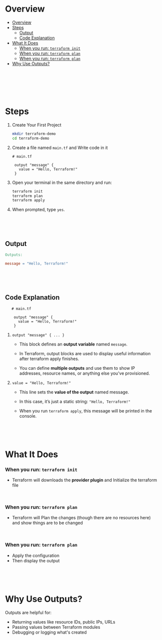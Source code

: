 # Overview

- [Overview](#overview)
- [Steps](#steps)
  - [Output](#output)
  - [Code Explanation](#code-explanation)
- [What It Does](#what-it-does)
  - [When you run: `terraform init`](#when-you-run-terraform-init)
  - [When you run: `terraform plan`](#when-you-run-terraform-plan)
  - [When you run: `terraform plan`](#when-you-run-terraform-plan-1)
- [Why Use Outputs?](#why-use-outputs)

&nbsp;

&nbsp;

&nbsp;

# Steps

1. Create Your First Project

    ```bash
    mkdir terraform-demo
    cd terraform-demo
    ```

2. Create a file named `main.tf` and Write code in it

    ```hcl
    # main.tf

     output "message" {
       value = "Hello, Terraform!"
     }
    ```

3. Open your terminal in the same directory and run:

    ```bash
    terraform init
    terraform plan
    terraform apply
    ```

4. When prompted, type `yes`.

&nbsp;

&nbsp;

## Output

```makefile
Outputs:

message = "Hello, Terraform!"
```

&nbsp;

&nbsp;

## Code Explanation

```hcl
   # main.tf

    output "message" {
      value = "Hello, Terraform!"
    }
```

1. `output "message" { ... }`

   - This block defines an **output variable** named `message`.

   - In Terraform, output blocks are used to display useful information after terraform apply finishes.

   - You can define **multiple outputs** and use them to show IP addresses, resource names, or anything else you've provisioned.

2. `value = "Hello, Terraform!"`

   - This line sets the **value of the output** named message.

   - In this case, it’s just a static string: `"Hello, Terraform!"`

   - When you run `terraform apply`, this message will be printed in the console.

&nbsp;

&nbsp;

# What It Does

### When you run: `terraform init`

- Terraform will downloads the **provider plugin** and Initialize the terraform file

&nbsp;

### When you run: `terraform plan`

- Terraform will Plan the changes (though there are no resources here) and show things are to be changed

&nbsp;

### When you run: `terraform plan`

- Apply the configuration
- Then display the output

&nbsp;

&nbsp;

# Why Use Outputs?

Outputs are helpful for:

- Returning values like resource IDs, public IPs, URLs
- Passing values between Terraform modules
- Debugging or logging what's created
